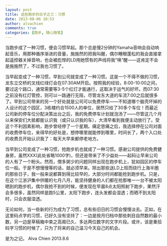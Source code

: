 ```yaml
---
layout: post
title: 这些跑步的日子之三：习惯
date: 2013-08-06 10:53
author: alvachien
comments: true
categories: [跑步, 随心随笔]
---
```

当跑步成了一种习惯，便会习惯早起。那个总是慢2分钟的Yamaha音响会自动响起音乐，用那种循序渐进的音量，施施然的把我叫醒，偶尔睡眼蓬松的我会直接拿起遥控器关掉音响，也会被彪悍的LD用她惯有的声线将我“唤”醒——这肯定不会是施施然了，不过我也习惯了。

当早起变成了一种习惯，早到公司就变成了一种习惯。这是一个不得不做的习惯，龙东立交桥的叉线红绿灯会在07:30AM开启。按照我的经验，8:00-10:00之间，要过这个路口，通常需要等3-5个红灯才能通行，这取决于运气的好坏。而07:30之前没有红灯管控，则可以一路通行无阻，尽管龙东大道的车流7:00之后就很多了。早到公司带来的另一个好处就是公司可以免费停车——不知道哪个脑壳坏掉的人设计的这个园区，3栋楼约合1500人的单位，居然只给了30多个车位！而最近公司新的停车位分配决策出台之后，我的免费停车计划就泡汤了——尽管这几个月以来保安们大抵都能认识我（或只认识我的车），大清早看到我便主动放行了。受这个不利因素影响，跑步曾经停了一个星期。痛定思痛之后，我选择停在公司对面的收费停车位，来得早的好处是，想停哪里就能停到哪里，时间长了，两个入口处的收费员开始认识我了：每天大早来都停老地方。

当早到公司变成了一种习惯，抢跑步机也就成了一种习惯。感谢公司提供的免费健身房，虽然XXX(此处省略1000字)，但还是带来了不少益处——起码让早来公司的人有了一个盼头。然而，僧多粥少的问题同样出现在跑步机上，犹如园区的停车位一般。于是不想慢慢等的话，就必须早来。除出那些送LD上班而绕行上海半圈的那些日子，我一般来说都算到得比较早的，大部分时间都能抢到跑步机。只是，在这个江浙沪集中供暖的七月八月，能坚持健身的人们都在抢那唯一一台不被太阳晒到的跑步机，偶尔我抢不到的时候，便发现在早晨8点太阳照射下跑步，果然汗会多很多，虽然同样是跑5公里，太阳下跑步，连头发都会湿透；而晒不到太阳时，只会衣服湿透。

无论如何，当一些新的行为成为了习惯，总有些旧日的习惯会慢慢淡去。正如，在这里码点字的习惯，已好久没有坚持了：一边是按月归档中那些刺目自然数的最小数，另一边是草稿箱中束之高阁已久、多达两位数字的文字片段。或许，该是重拾码字习惯的时候了，只为了将来的自己温习今天自己的机会。

是为之记。
Alva Chien
2013.8.6
